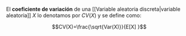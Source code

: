 
El **coeficiente de variación** de una [[Variable aleatoria discreta|variable aleatoria]] $X$ lo denotamos por $CV(X)$ y se define como: 

$$CV(X)=\frac{\sqrt{Var(X)}}{E[X] }$$ 